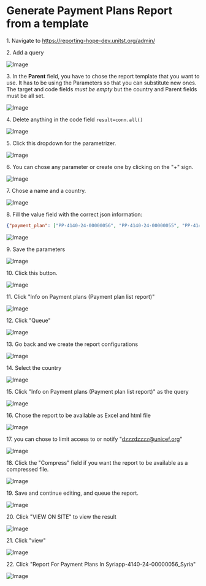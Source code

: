 # Generate Payment Plans Report from a template

1\. Navigate to <https://reporting-hope-dev.unitst.org/admin/>


2\. Add a query

![Image](../_screenshots/ascreenshot55.jpeg)


3\. In the **Parent** field, you have to chose the report template that you want to use. It has to be using the Parameters so that you can substitute new ones. The target and code fields _must be empty_ but the country  and Parent fields must be all set.

![Image](../_screenshots/ascreenshot56.jpeg)


4\. Delete anything in the code field  `result=conn.all()`  

![Image](../_screenshots/ascreenshot57.jpeg)


5\. Click this dropdown for the parametrizer.

![Image](../_screenshots/ascreenshot58.jpeg)


6\. You can chose any parameter or create one by clicking on the "+" sign.

![Image](../_screenshots/ascreenshot59.jpeg)


7\. Chose a name and a country.

![Image](../_screenshots/ascreenshot60.jpeg)


8\. Fill the value field with the correct json information:

```json
{"payment_plan": ["PP-4140-24-00000056", "PP-4140-24-00000055", "PP-4140-24-00000049", "PP-4140-24-00000046"], "business_area": ["syria"]}
```

![Image](../_screenshots/ascreenshot61.jpeg)


9\. Save the parameters

![Image](../_screenshots/ascreenshot62.jpeg)


10\. Click this button.

![Image](../_screenshots/ascreenshot63.jpeg)


11\. Click "Info on Payment plans (Payment plan list report)"

![Image](../_screenshots/ascreenshot64.jpeg)


12\. Click "Queue"

![Image](../_screenshots/ascreenshot65.jpeg)


13\. Go back and we create the report configurations

![Image](../_screenshots/ascreenshot66.jpeg)


14\. Select the country

![Image](../_screenshots/ascreenshot67.jpeg)


15\. Click "Info on Payment plans (Payment plan list report)" as the query

![Image](../_screenshots/ascreenshot68.jpeg)


16\. Chose the report to be available as Excel and html file

![Image](../_screenshots/ascreenshot69.jpeg)


17\. you can chose to limit access to or notify  "[dzzzdzzzz@unicef.org](mailto:dzzzzzzzz@unicef.org)"

![Image](../_screenshots/ascreenshot70.jpeg)


18\. Click the "Compress" field if you want the report to be available as a compressed file.

![Image](../_screenshots/ascreenshot71.jpeg)


19\. Save and continue editing, and  queue the report.

![Image](../_screenshots/ascreenshot72.jpeg)


20\. Click "VIEW ON SITE" to view the result

![Image](../_screenshots/ascreenshot73.jpeg)


21\. Click "view"

![Image](../_screenshots/ascreenshot74.jpeg)


22\. Click "Report For Payment Plans In Syriapp-4140-24-00000056_Syria"

![Image](../_screenshots/ascreenshot75.jpeg)
